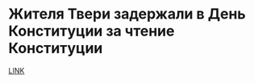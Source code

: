 # Жителя Твери задержали в День Конституции за чтение Конституции



[LINK](https://varlamov.ru/3220400.html)